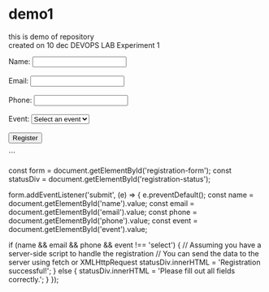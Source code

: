 # demo1
this is demo of repository<br>
created on 10 dec
DEVOPS LAB 
Experiment 1


<form id="registration-form">
  <label for="name">Name:</label>
  <input type="text" id="name" name="name"><br><br>
  <label for="email">Email:</label>
  <input type="email" id="email" name="email"><br><br>
  <label for="phone">Phone:</label>
  <input type="tel" id="phone" name="phone"><br><br>
  <label for="event">Event:</label>
  <select id="event" name="event">
    <option value="select">Select an event</option>
    <option value="event1">Event 1</option>
    <option value="event2">Event 2</option>
    <option value="event3">Event 3</option>
  </select><br><br>
  <input type="submit" value="Register">
</form>

<div id="registration-status"></div>
```

const form = document.getElementById('registration-form');
const statusDiv = document.getElementById('registration-status');

form.addEventListener('submit', (e) => {
  e.preventDefault();
  const name = document.getElementById('name').value;
  const email = document.getElementById('email').value;
  const phone = document.getElementById('phone').value;
  const event = document.getElementById('event').value;

  if (name && email && phone && event !== 'select') {
    // Assuming you have a server-side script to handle the registration
    // You can send the data to the server using fetch or XMLHttpRequest
    statusDiv.innerHTML = 'Registration successful!';
  } else {
    statusDiv.innerHTML = 'Please fill out all fields correctly.';
  }
});
